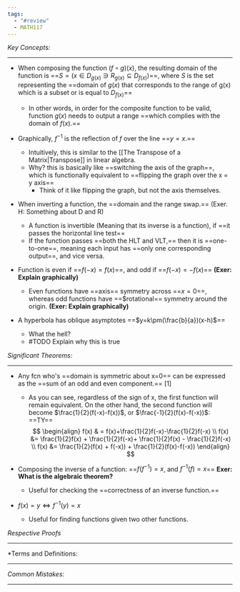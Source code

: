 ```yaml
---
tags:
  - "#review"
  - MATH117
---
```

*Key Concepts:*
___
- When composing the function $(f\circ g)(x)$, the resulting domain of the function is ==$S = (x\in D_{g(x)} \ni R_{g(x)}\subseteq D_{f(x)})$==, where $S$ is the set representing the ==domain of $g(x)$ that corresponds to the range of g(x) which is a subset or is equal to $D_{f(x)}$==
	- In other words, in order for the composite function to be valid, function $g(x)$ needs to output a range ==which complies with the domain of $f(x)$.==

- Graphically, $f^{-1}$ is the reflection of $f$ over the line ==$y = x$.==
	- Intuitively, this is similar to the [[The Transpose of a Matrix|Transpose]] in linear algebra.
	- Why? this is basically like ==switching the axis of the graph==, which is functionally equivalent to ==flipping the graph over the x = y axis== 
		- Think of it like flipping the graph, but not the axis themselves.

- When inverting a function, the ==domain and the range swap.== (Exer. H: Something about D and R)
	- A function is invertible (Meaning that its inverse is a function), if ==it passes the horizontal line test==
	- If the function passes ==both the HLT and VLT,== then it is ==one-to-one==, meaning each input has ==only one corresponding output==, and vice versa. <!--SR:!2000-01-01,1,250!2025-10-22,3,250!2000-01-01,1,250!2000-01-01,1,250!2000-01-01,1,250--> 

- Function is even if ==$f(-x) = f(x)$==, and odd if ==$f(-x) = -f(x)$== **(Exer: Explain graphically)**
	- Even functions have ==axis== symmetry across ==$x = 0$==, whereas odd functions have ==$rotational== symmetry around the origin. **(Exer: Explain graphically)**

- A hyperbola has oblique asymptotes ==$y=k\pm(\frac{b}{a})(x-h)$==
	- What the hell?
	- #TODO Explain why this is true 

*Significant Theorems:*
___
- Any fcn who's ==domain is symmetric about x=0== can be expressed as the ==sum of an odd and even component.== [1]
	- As you can see, regardless of the sign of x, the first function will remain equivalent. On the other hand, the second function will become $\frac{1}{2}(f(-x)-f(x))$, or $\frac{-1}{2}(f(x)-f(-x))$: ==TY==
$$
\begin{align}
f(x) & = f(x)+\frac{1}{2}f(-x)-\frac{1}{2}f(-x)
\\
f(x) &= \frac{1}{2}f(x) + \frac{1}{2}f(-x)+ \frac{1}{2}f(x) - \frac{1}{2}f(-x)
\\
f(x) &= \frac{1}{2}(f(x) + f(-x)) + \frac{1}{2}(f(x)-f(-x))
\end{align}
$$

- Composing the inverse of a function: ==$f(f^{-1}) = x$, and $f^{-1}(f) = x$== **Exer: What is the algebraic theorem?**
	- Useful for checking the ==correctness of an inverse function.==
- $f(x) = y \iff f^{-1}(y) = x$
	- Useful for finding functions given two other functions.

*Respective Proofs*
___

*Terms and Definitions:
___

*Common Mistakes:*
___
